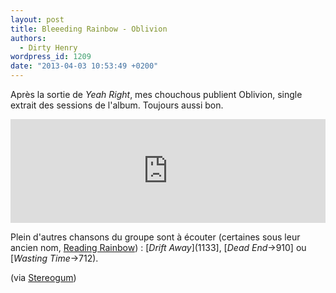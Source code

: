 ```yaml
---
layout: post
title: Bleeeding Rainbow - Oblivion
authors:
  - Dirty Henry
wordpress_id: 1209
date: "2013-04-03 10:53:49 +0200"
---
```


Après la sortie de _Yeah Right_, mes chouchous publient Oblivion, single extrait
des sessions de l'album. Toujours aussi bon.

<iframe width="100%" height="166" scrolling="no" frameborder="no" src="https://w.soundcloud.com/player/?url=http%3A%2F%2Fapi.soundcloud.com%2Ftracks%2F84847643"></iframe>

Plein d'autres chansons du groupe sont à écouter (certaines sous leur ancien
nom, [Reading Rainbow](728)) : [*Drift Away*](1133], [*Dead End*->910] ou
[_Wasting Time_->712).

(via [Stereogum](http://stereogum.com/1300722/bleeding-rainbow-oblivion/mp3s/))
